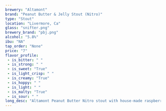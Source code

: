 ```yaml
---
brewery: "Altamont"
brand: "Peanut Butter & Jelly Stout (Nitro)"
type: "Stout"
location: "Livermore, Ca"
glass: "snifter.png"
brewery_brand: "pbj.png"
alcohol: "5.8%"
ibu: "NA"
tap_order: "None"
price: "7"
flavor_profile:
 - is_bitter: " "
 - is_strong: " "
 - is_sweet: "True"
 - is_light_crisp: " "
 - is_creamy: "True"
 - is_hoppy: " "
 - is_light: " "
 - is_malty: "True"
 - is_sour: " "
long_desc: "Altamont Peanut Butter Nitro stout with house-made raspberry puree."
---
```

